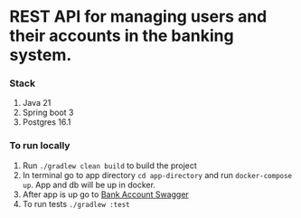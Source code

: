 # REST API for managing users and their accounts in the banking system.

### Stack
1) Java 21
2) Spring boot 3
3) Postgres 16.1

### To run locally
1) Run ```./gradlew clean build``` to build the project
2) In terminal go to app directory ```cd app-directory``` and run ```docker-compose up```. App and db will be up in docker.
3) After app is up go to [Bank Account Swagger](localhost:9090/api/v1/swagger-ui.html)
4) To run tests ```./gradlew :test```